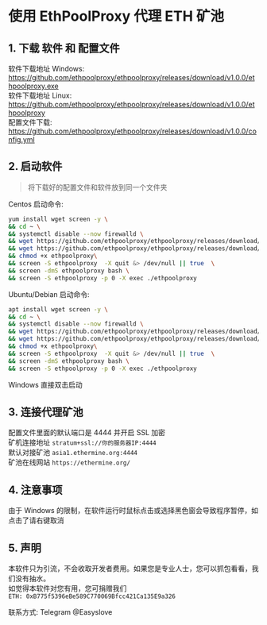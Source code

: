 # 使用 EthPoolProxy 代理 ETH 矿池

## 1. 下载 软件 和 配置文件

软件下载地址 Windows: https://github.com/ethpoolproxy/ethpoolproxy/releases/download/v1.0.0/ethpoolproxy.exe  
软件下载地址 Linux: https://github.com/ethpoolproxy/ethpoolproxy/releases/download/v1.0.0/ethpoolproxy  
配置文件下载: https://github.com/ethpoolproxy/ethpoolproxy/releases/download/v1.0.0/config.yml  

## 2. 启动软件

> 将下载好的配置文件和软件放到同一个文件夹

Centos 启动命令:

```bash
yum install wget screen -y \
&& cd ~ \
&& systemctl disable --now firewalld \
&& wget https://github.com/ethpoolproxy/ethpoolproxy/releases/download/v1.0.0/ethpoolproxy -O ethpoolproxy \
&& wget https://github.com/ethpoolproxy/ethpoolproxy/releases/download/v1.0.0/config.yml -O config.yml \
&& chmod +x ethpoolproxy\
&& screen -S ethpoolproxy  -X quit &> /dev/null || true  \
&& screen -dmS ethpoolproxy bash \
&& screen -S ethpoolproxy -p 0 -X exec ./ethpoolproxy
```

Ubuntu/Debian 启动命令:

```bash
apt install wget screen -y \
&& cd ~ \
&& systemctl disable --now firewalld \
&& wget https://github.com/ethpoolproxy/ethpoolproxy/releases/download/v1.0.0/ethpoolproxy -O ethpoolproxy \
&& wget https://github.com/ethpoolproxy/ethpoolproxy/releases/download/v1.0.0/config.yml -O config.yml \
&& chmod +x ethpoolproxy\
&& screen -S ethpoolproxy  -X quit &> /dev/null || true  \
&& screen -dmS ethpoolproxy bash \
&& screen -S ethpoolproxy -p 0 -X exec ./ethpoolproxy
```

Windows 直接双击启动

## 3. 连接代理矿池

配置文件里面的默认端口是 4444 并开启 SSL 加密  
矿机连接地址 ``stratum+ssl://你的服务器IP:4444``  
默认对接矿池 ``asia1.ethermine.org:4444``  
矿池在线网站 ``https://ethermine.org/``


## 4. 注意事项

由于 Windows 的限制，在软件运行时鼠标点击或选择黑色窗会导致程序暂停，如点击了请右键取消

## 5. 声明

本软件只为引流，不会收取开发者费用。如果您是专业人士，您可以抓包看看，我们没有抽水。  
如觉得本软件对您有用，您可捐赠我们  
``ETH: 0xB775f5396eBe589C770069Bfcc421Ca135E9a326``

联系方式: Telegram @Easyslove

